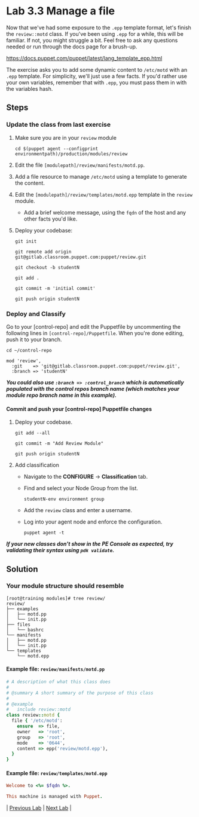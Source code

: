 # Lab 3.3 Manage a file

Now that we've had some exposure to the `.epp` template format, let's finish the `review::motd` class. If you've been using `.epp` for a while, this will be familiar. If not, you might struggle a bit. Feel free to ask any questions needed or run through the docs page for a brush-up.

<https://docs.puppet.com/puppet/latest/lang_template_epp.html>

The exercise asks you to add some dynamic content to `/etc/motd` with an `.epp` template. For simplicity, we'll just use a few facts. If you'd rather use your own variables, remember that with `.epp`, you must pass them in with the variables hash.

## Steps

### Update the class from last exercise

1. Make sure you are in your `review` module

    ```cd $(puppet agent --configprint environmentpath)/production/modules/review```

1. Edit the file `[modulepath]/review/manifests/motd.pp`.
1. Add a file resource to manage `/etc/motd` using a template to generate the content.
1. Edit the `[modulepath]/review/templates/motd.epp` template in the `review` module.
   * Add a brief welcome message, using the `fqdn` of the host and any other facts you'd like.
1. Deploy your codebase:
  
    ```git init```

    ```git remote add origin git@gitlab.classroom.puppet.com:puppet/review.git```

    ```git checkout -b studentN```

    ```git add .```

    ```git commit -m 'initial commit'```

    ```git push origin studentN```

### Deploy and Classify

Go to your [control-repo] and edit the Puppetfile by uncommenting the following lines in `[control-repo]/Puppetfile`. When you're done editing, push it to your branch.

   ```cd ~/control-repo```

   ```plaintext
   mod 'review',
     :git    => 'git@gitlab.classroom.puppet.com:puppet/review.git',
     :branch => 'studentN'
   ```

**_You could also use `:branch => :control_branch` which is automatically populated with the control repos branch name (which matches your module repo branch name in this example)._**

#### Commit and push your [control-repo] Puppetfile changes

1. Deploy your codebase.

    ```git add --all```

    ```git commit -m "Add Review Module"```

    ```git push origin studentN```

2. Add classification
    * Navigate to the **CONFIGURE** -> **Classification** tab.
    * Find and select your Node Group from the list.

      ```studentN-env environment group```

    * Add the `review` class and enter a username.
    * Log into your agent node and enforce the configuration.

      ```puppet agent -t```

**_If your new classes don't show in the PE Console as expected, try validating their syntax using `pdk validate`._**

## Solution

### Your module structure should resemble

```plaintext
[root@training modules]# tree review/
review/
├── examples
│   ├── motd.pp
│   └── init.pp
├── files
│   └── bashrc
└── manifests
│   ├── motd.pp
│   └── init.pp
└── templates
    └── motd.epp
```

#### Example file: `review/manifests/motd.pp`

```ruby
# A description of what this class does
#
# @summary A short summary of the purpose of this class
#
# @example
#   include review::motd
class review::motd {
  file { '/etc/motd':
    ensure  => file,
    owner   => 'root',
    group   => 'root',
    mode    => '0644',
    content => epp('review/motd.epp'),
  }
}
```

#### Example file: `review/templates/motd.epp`

```ruby
Welcome to <%= $fqdn %>.

This machine is managed with Puppet.
```

|  [Previous Lab](../lab-03.2-Create-a-module)  |  [Next Lab](../lab-04.1-Validating-classification)  |
